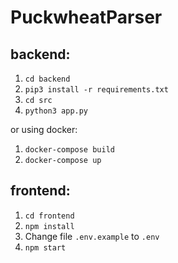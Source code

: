 # PuckwheatParser

## backend:
1.  ```cd backend``` 
2. ```pip3 install -r requirements.txt```
3. ```cd src```
4. ```python3 app.py```

or using docker:
1. ``` docker-compose build ```
2. ``` docker-compose up ```

## frontend:
1. ```cd frontend```
2. ```npm install```
3. Change file ```.env.example``` to ```.env```
3. ```npm start```
